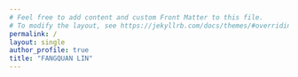 ```yaml
---
# Feel free to add content and custom Front Matter to this file.
# To modify the layout, see https://jekyllrb.com/docs/themes/#overriding-theme-defaults
permalink: /
layout: single
author_profile: true
title: "FANGQUAN LIN"
---
```

<head>
<link rel="shortcut icon" type="image/x-icon" href="/assets/images/favicon.ico">
</head>
